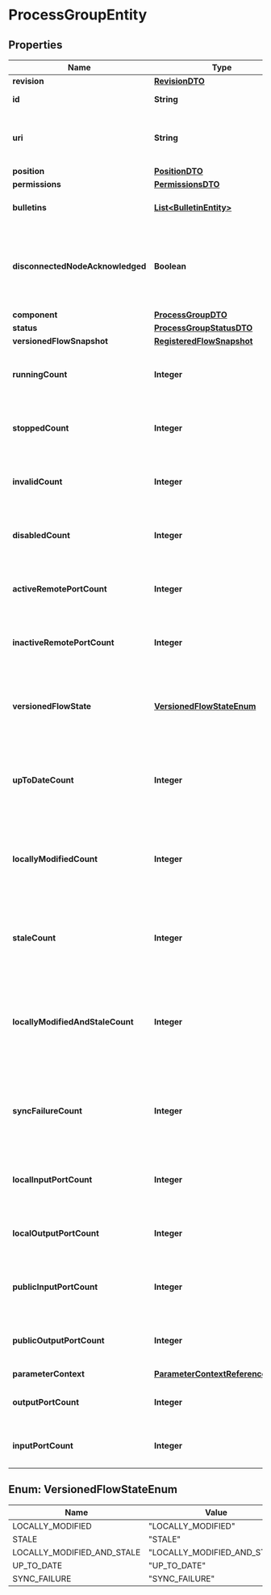# ProcessGroupEntity

## Properties
Name | Type | Description | Notes
------------ | ------------- | ------------- | -------------
**revision** | [**RevisionDTO**](RevisionDTO.md) |  |  [optional]
**id** | **String** | The id of the component. |  [optional]
**uri** | **String** | The URI for futures requests to the component. |  [optional]
**position** | [**PositionDTO**](PositionDTO.md) |  |  [optional]
**permissions** | [**PermissionsDTO**](PermissionsDTO.md) |  |  [optional]
**bulletins** | [**List&lt;BulletinEntity&gt;**](BulletinEntity.md) | The bulletins for this component. |  [optional]
**disconnectedNodeAcknowledged** | **Boolean** | Acknowledges that this node is disconnected to allow for mutable requests to proceed. |  [optional]
**component** | [**ProcessGroupDTO**](ProcessGroupDTO.md) |  |  [optional]
**status** | [**ProcessGroupStatusDTO**](ProcessGroupStatusDTO.md) |  |  [optional]
**versionedFlowSnapshot** | [**RegisteredFlowSnapshot**](RegisteredFlowSnapshot.md) |  |  [optional]
**runningCount** | **Integer** | The number of running components in this process group. |  [optional]
**stoppedCount** | **Integer** | The number of stopped components in the process group. |  [optional]
**invalidCount** | **Integer** | The number of invalid components in the process group. |  [optional]
**disabledCount** | **Integer** | The number of disabled components in the process group. |  [optional]
**activeRemotePortCount** | **Integer** | The number of active remote ports in the process group. |  [optional]
**inactiveRemotePortCount** | **Integer** | The number of inactive remote ports in the process group. |  [optional]
**versionedFlowState** | [**VersionedFlowStateEnum**](#VersionedFlowStateEnum) | The current state of the Process Group, as it relates to the Versioned Flow |  [optional]
**upToDateCount** | **Integer** | The number of up to date versioned process groups in the process group. |  [optional]
**locallyModifiedCount** | **Integer** | The number of locally modified versioned process groups in the process group. |  [optional]
**staleCount** | **Integer** | The number of stale versioned process groups in the process group. |  [optional]
**locallyModifiedAndStaleCount** | **Integer** | The number of locally modified and stale versioned process groups in the process group. |  [optional]
**syncFailureCount** | **Integer** | The number of versioned process groups in the process group that are unable to sync to a registry. |  [optional]
**localInputPortCount** | **Integer** | The number of local input ports in the process group. |  [optional]
**localOutputPortCount** | **Integer** | The number of local output ports in the process group. |  [optional]
**publicInputPortCount** | **Integer** | The number of public input ports in the process group. |  [optional]
**publicOutputPortCount** | **Integer** | The number of public output ports in the process group. |  [optional]
**parameterContext** | [**ParameterContextReferenceEntity**](ParameterContextReferenceEntity.md) |  |  [optional]
**outputPortCount** | **Integer** | The number of output ports in the process group. |  [optional]
**inputPortCount** | **Integer** | The number of input ports in the process group. |  [optional]

<a name="VersionedFlowStateEnum"></a>
## Enum: VersionedFlowStateEnum
Name | Value
---- | -----
LOCALLY_MODIFIED | &quot;LOCALLY_MODIFIED&quot;
STALE | &quot;STALE&quot;
LOCALLY_MODIFIED_AND_STALE | &quot;LOCALLY_MODIFIED_AND_STALE&quot;
UP_TO_DATE | &quot;UP_TO_DATE&quot;
SYNC_FAILURE | &quot;SYNC_FAILURE&quot;
